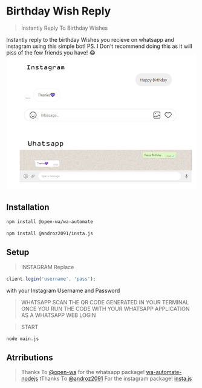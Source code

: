 # Birthday Wish Reply
> Instantly Reply To Birthday Wishes

Instantly reply to the birthday Wishes you recieve on whatsapp and instagram using this simple bot!
PS. I Don't recommend doing this as it will piss of the few friends you have! 😂
![](example.png)

## Installation

```sh
npm install @open-wa/wa-automate
```
```sh
npm install @androz2091/insta.js
```

## Setup
> INSTAGRAM
Replace
```js
client.login('username', 'pass');
```
with your Instagram Username and Password

>WHATSAPP
SCAN THE QR CODE GENERATED IN YOUR TERMINAL ONCE YOU RUN THE CODE WITH YOUR WHATSAPP APPLICATION AS A WHATSAPP WEB LOGIN

>START 
```sh
node main.js
```

## Atrributions

> Thanks To [@open-wa](https://github.com/open-wa) for the whatsapp package! [wa-automate-nodejs](https://github.com/open-wa/wa-automate-nodejs)
> tThanks To [@androz2091](https://github.com/Androz2091) For the instagram package! [insta.js](https://github.com/Androz2091/insta.js)

